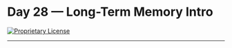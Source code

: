# Day 28 — Long-Term Memory Intro

[![Proprietary License](https://img.shields.io/badge/license-proprietary-red.svg)](../LICENSE)

---

